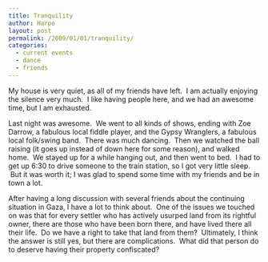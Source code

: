 ```yaml
---
title: Tranquility
author: Harpo
layout: post
permalink: /2009/01/01/tranquility/
categories:
  - current events
  - dance
  - friends
---
```

My house is very quiet, as all of my friends have left.  I am actually enjoying the silence very much.  I like having people here, and we had an awesome time, but I am exhausted.

Last night was awesome.  We went to all kinds of shows, ending with Zoe Darrow, a fabulous local fiddle player, and the Gypsy Wranglers, a fabulous local folk/swing band.  There was much dancing.  Then we watched the ball raising (it goes up instead of down here for some reason), and walked home.  We stayed up for a while hanging out, and then went to bed.  I had to get up 6:30 to drive someone to the train station, so I got very little sleep.  But it was worth it; I was glad to spend some time with my friends and be in town a lot.

After having a long discussion with several friends about the continuing situation in Gaza, I have a lot to think about.  One of the issues we touched on was that for every settler who has actively usurped land from its rightful owner, there are those who have been born there, and have lived there all their life.  Do we have a right to take that land from them?  Ultimately, I think the answer is still yes, but there are complications.  What did that person do to deserve having their property confiscated?